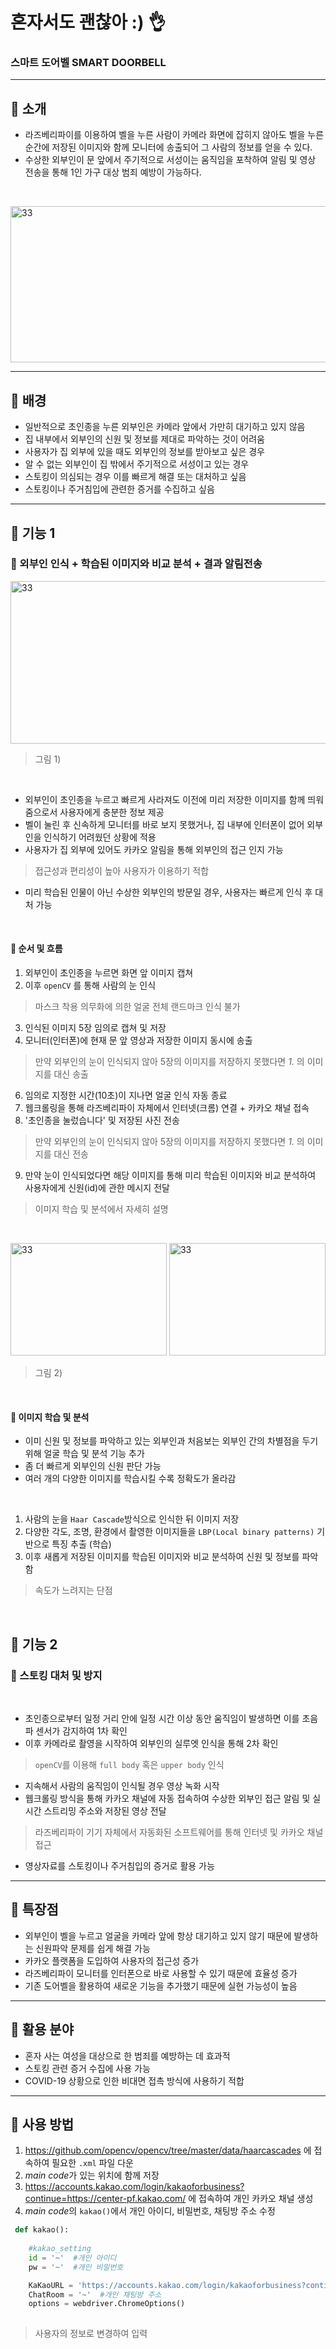 # 혼자서도 괜찮아 :) :ok_hand:
### 스마트 도어벨  SMART DOORBELL 
___________
## :small_orange_diamond: 소개
* 라즈베리파이를 이용하여 벨을 누른 사람이 카메라 화면에 잡히지 않아도 벨을 누른 순간에 저장된 이미지와 함께 모니터에 송출되어 그 사람의 정보를 얻을 수 있다.
* 수상한 외부인이 문 앞에서 주기적으로 서성이는 움직임을 포착하여 알림 및 영상 전송을 통해 1인 가구 대상 범죄 예방이 가능하다. 
<br/>

<img src="https://user-images.githubusercontent.com/86276347/129689217-2c0fce42-f0e3-4d3f-896a-3b55a8089abf.jpg" width="600px" height="250px" title="33" alt="33"></img><br/>
_____________
## :small_orange_diamond: 배경
* 일반적으로 초인종을 누른 외부인은 카메라 앞에서 가만히 대기하고 있지 않음
* 집 내부에서 외부인의 신원 및 정보를 제대로 파악하는 것이 어려움
* 사용자가 집 외부에 있을 때도 외부인의 정보를 받아보고 싶은 경우
* 알 수 없는 외부인이 집 밖에서 주기적으로 서성이고 있는 경우 
* 스토킹이 의심되는 경우 이를 빠르게 해결 또는 대처하고 싶음
* 스토킹이나 주거침입에 관련한 증거를 수집하고 싶음
____________________
##  :small_orange_diamond: 기능 1 
### :small_blue_diamond: 외부인 인식 + 학습된 이미지와 비교 분석 + 결과 알림전송
<img src="https://user-images.githubusercontent.com/86276347/129696940-8cb7bb53-4e5c-493e-a9c2-b6673673f73d.jpg" width="590px" height="260px" title="33" alt="33"></img><br/>
>그림 1) 
<br/>

* 외부인이 초인종을 누르고 빠르게 사라져도 이전에 미리 저장한 이미지를 함께 띄워줌으로서 사용자에게 충분한 정보 제공
* 벨이 눌린 후 신속하게 모니터를 바로 보지 못했거나, 집 내부에 인터폰이 없어 외부인을 인식하기 어려웠던 상황에 적용 
* 사용자가 집 외부에 있어도 카카오 알림을 통해 외부인의 접근 인지 가능
>접근성과 편리성이 높아 사용자가 이용하기 적합
* 미리 학습된 인물이 아닌 수상한 외부인의 방문일 경우, 사용자는 빠르게 인식 후 대처 가능
<br/>

####  :small_red_triangle_down: 순서 및 흐름

1. 외부인이 초인종을 누르면 화면 앞 이미지 캡쳐 <br/>
2. 이후 ```openCV``` 를 통해 사람의 눈 인식
>마스크 착용 의무화에 의한 얼굴 전체 랜드마크 인식 불가
3. 인식된 이미지 5장 임의로 캡쳐 및 저장
4. 모니터(인터폰)에 현재 문 앞 영상과 저장한 이미지 동시에 송출
>만약 외부인의 눈이 인식되지 않아 5장의 이미지를 저장하지 못했다면 *1.* 의 이미지를 대신 송출
6. 임의로 지정한 시간(10초)이 지나면 얼굴 인식 자동 종료
7. 웹크롤링을 통해 라즈베리파이 자체에서 인터넷(크롬) 연결 + 카카오 채널 접속
8. '초인종을 눌렀습니다' 및 저장된 사진 전송
>만약 외부인의 눈이 인식되지 않아 5장의 이미지를 저장하지 못했다면 *1.* 의 이미지를 대신 전송 
9. 만약 눈이 인식되었다면 해당 이미지를 통해 미리 학습된 이미지와 비교 분석하여 사용자에게 신원(id)에 관한 메시지 전달
>이미지 학습 및 분석에서 자세히 설명
<br/>

<img src="https://user-images.githubusercontent.com/86276347/129705728-45ff55df-a777-4cc8-8db5-faf86117c84a.JPG" width="250px" height="180px" title="33" alt="33"></img>
<img src="https://user-images.githubusercontent.com/86276347/129705749-64015f00-6b56-42b8-9eee-dea485a10667.JPG" width="250px" height="180px" title="33" alt="33"></img><br/>
>그림 2) <br/>
<br/>

####  :small_red_triangle_down: 이미지 학습 및 분석

* 이미 신원 및 정보를 파악하고 있는 외부인과 처음보는 외부인 간의 차별점을 두기 위해 얼굴 학습 및 분석 기능 추가
* 좀 더 빠르게 외부인의 신원 판단 가능
* 여러 개의 다양한 이미지를 학습시킬 수록 정확도가 올라감
<br/>

1. 사람의 눈을 ```Haar Cascade```방식으로 인식한 뒤 이미지 저장
2. 다양한 각도, 조명, 환경에서 촬영한 이미지들을 ```LBP(Local binary patterns)``` 기반으로 특징 추출 (학습)
3. 이후 새롭게 저장된 이미지를 학습된 이미지와 비교 분석하여 신원 및 정보를 파악함
>속도가 느려지는 단점

<br/>


## :small_orange_diamond: 기능 2
###  :small_blue_diamond: 스토킹 대처 및 방지
<br/>

* 초인종으로부터 일정 거리 안에 일정 시간 이상 동안 움직임이 발생하면 이를 초음파 센서가 감지하여 1차 확인
* 이후 카메라로 촬영을 시작하여 외부인의 실루엣 인식을 통해 2차 확인
>```openCV```를 이용해 ```full body``` 혹은 ```upper body``` 인식 
* 지속해서 사람의 움직임이 인식될 경우 영상 녹화 시작
* 웹크롤링 방식을 통해 카카오 채널에 자동 접속하여 수상한 외부인 접근 알림 및 실시간 스트리밍 주소와 저장된 영상 전달  
>라즈베리파이 기기 자체에서 자동화된 소프트웨어를 통해 인터넷 및 카카오 채널 접근
* 영상자료를 스토킹이나 주거침입의 증거로 활용 가능
 _____________
 ## :small_orange_diamond: 특장점
* 외부인이 벨을 누르고 얼굴을 카메라 앞에 항상 대기하고 있지 않기 때문에 발생하는 신원파악 문제를 쉽게 해결 가능
* 카카오 플랫폼을 도입하여 사용자의 접근성 증가
* 라즈베리파이 모니터를 인터폰으로 바로 사용할 수 있기 때문에 효율성 증가
* 기존 도어벨을 활용하여 새로운 기능을 추가했기 때문에 실현 가능성이 높음
_______________
## :small_orange_diamond: 활용 분야
* 혼자 사는 여성을 대상으로 한 범죄를 예방하는 데 효과적
* 스토킹 관련 증거 수집에 사용 가능
* COVID-19 상황으로 인한 비대면 접촉 방식에 사용하기 적합
__________
## :small_orange_diamond: 사용 방법
1. https://github.com/opencv/opencv/tree/master/data/haarcascades
에 접속하여 필요한 ```.xml``` 파일 다운
2. *main code*가 있는 위치에 함께 저장
3. https://accounts.kakao.com/login/kakaoforbusiness?continue=https://center-pf.kakao.com/
에 접속하여 개인 카카오 채널 생성
4. *main code*의 ```kakao()```에서 개인 아이디, 비밀번호, 채팅방 주소 수정
```python
 def kakao():
    
    #kakao_setting
    id = '~'  #개인 아이디
    pw = '~'  #개인 비밀번호

    KaKaoURL = 'https://accounts.kakao.com/login/kakaoforbusiness?continue=https://center-pf.kakao.com/'
    ChatRoom = '~'  #개인 채팅방 주소
    options = webdriver.ChromeOptions()
    
```
>사용자의 정보로 변경하여 입력
